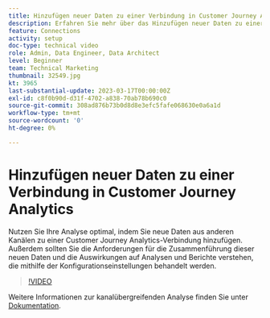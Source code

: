 ```yaml
---
title: Hinzufügen neuer Daten zu einer Verbindung in Customer Journey Analytics
description: Erfahren Sie mehr über das Hinzufügen neuer Daten zu einer Customer Journey Analytics-Verbindung, um die Analyse optimal zu nutzen.
feature: Connections
activity: setup
doc-type: technical video
role: Admin, Data Engineer, Data Architect
level: Beginner
team: Technical Marketing
thumbnail: 32549.jpg
kt: 3965
last-substantial-update: 2023-03-17T00:00:00Z
exl-id: c8f0b90d-d31f-4702-a838-70ab78b690c0
source-git-commit: 308ad876b73b0d8d8e3efc5fafe068630e0a6a1d
workflow-type: tm+mt
source-wordcount: '0'
ht-degree: 0%

---
```


# Hinzufügen neuer Daten zu einer Verbindung in Customer Journey Analytics

Nutzen Sie Ihre Analyse optimal, indem Sie neue Daten aus anderen Kanälen zu einer Customer Journey Analytics-Verbindung hinzufügen. Außerdem sollten Sie die Anforderungen für die Zusammenführung dieser neuen Daten und die Auswirkungen auf Analysen und Berichte verstehen, die mithilfe der Konfigurationseinstellungen behandelt werden.

>[!VIDEO](https://video.tv.adobe.com/v/32549/?learn=on&quality=12)

Weitere Informationen zur kanalübergreifenden Analyse finden Sie unter [Dokumentation](https://experienceleague.adobe.com/docs/analytics-platform/using/cca/overview.html?lang=de).
